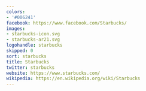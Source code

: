 ```yaml
---
colors:
- '#006241'
facebook: https://www.facebook.com/Starbucks/
images:
- starbucks-icon.svg
- starbucks-ar21.svg
logohandle: starbucks
skipped: 0
sort: starbucks
title: Starbucks
twitter: starbucks
website: https://www.starbucks.com/
wikipedia: https://en.wikipedia.org/wiki/Starbucks
---
```

